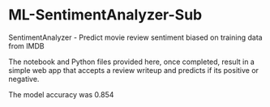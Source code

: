 # ML-SentimentAnalyzer-Sub
SentimentAnalyzer - Predict movie review sentiment biased on training data from IMDB

The notebook and Python files provided here, once completed, result in a simple web app that accepts a review writeup and predicts if its positive or negative.

The model accuracy was 0.854
